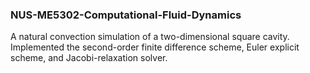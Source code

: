 ### NUS-ME5302-Computational-Fluid-Dynamics

A natural convection simulation of a two-dimensional square cavity. Implemented the second-order finite difference scheme, Euler explicit scheme, and Jacobi-relaxation solver.